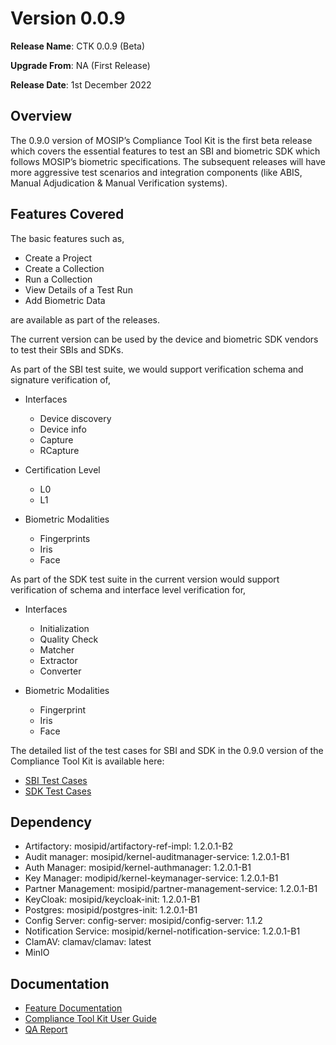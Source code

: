 # Version 0.0.9

**Release Name**: CTK 0.0.9 (Beta)

**Upgrade From**: NA (First Release)

**Release Date**: 1st December 2022

## Overview

The 0.9.0 version of MOSIP’s Compliance Tool Kit is the first beta release which covers the essential features to test an SBI and biometric SDK which follows MOSIP’s biometric specifications. The subsequent releases will have more aggressive test scenarios and integration components (like ABIS, Manual Adjudication & Manual Verification systems).

## Features Covered

The basic features such as,

* Create a Project
* Create a Collection
* Run a Collection
* View Details of a Test Run
* Add Biometric Data

are available as part of the releases.

The current version can be used by the device and biometric SDK vendors to test their SBIs and SDKs.

As part of the SBI test suite, we would support verification schema and signature verification of,
* Interfaces
    * Device discovery
    * Device info
    * Capture
    * RCapture
    
* Certification Level
    * L0
    * L1
    
* Biometric Modalities
    * Fingerprints
    * Iris
    * Face

As part of the SDK test suite in the current version would support verification of schema and interface level verification for,

* Interfaces
    * Initialization
    * Quality Check
    * Matcher
    * Extractor
    * Converter
    
* Biometric Modalities
    * Fingerprint
    * Iris
    * Face
    
The detailed list of the test cases for SBI and SDK in the 0.9.0 version of the Compliance Tool Kit  is available here:

* [SBI Test Cases](https://github.com/mosip/mosip-compliance-toolkit/blob/0.0.9-B1/resources/compliance_test_definitions_sbi.json)
* [SDK Test Cases](https://github.com/mosip/mosip-compliance-toolkit/blob/0.0.9-B1/resources/compliance_test_definitions_sdk.json)

## Dependency

* Artifactory: mosipid/artifactory-ref-impl: 1.2.0.1-B2
* Audit manager: mosipid/kernel-auditmanager-service: 1.2.0.1-B1
* Auth Manager: mosipid/kernel-authmanager: 1.2.0.1-B1
* Key Manager: modipid/kernel-keymanager-service: 1.2.0.1-B1
* Partner Management: mosipid/partner-management-service: 1.2.0.1-B1
* KeyCloak: mosipid/keycloak-init: 1.2.0.1-B1
* Postgres: mosipid/postgres-init: 1.2.0.1-B1
* Config Server: config-server: mosipid/config-server: 1.1.2
* Notification Service: mosipid/kernel-notification-service: 1.2.0.1-B1
* ClamAV: clamav/clamav: latest
* MinIO

## Documentation

* [Feature Documentation](https://docs.mosip.io/1.2.0/modules/compliance-tool-kit)
* [Compliance Tool Kit User Guide](https://docs.mosip.io/1.2.0/modules/compliance-tool-kit/ctk-user-guide)
* [QA Report](ctk-test-report-0.0.9.md)
